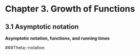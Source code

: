 # Chapter 3. Growth of Functions

## 3.1 Asymptotic notation

**Asymptotic notation, functions, and running times**

###Theta;-notation